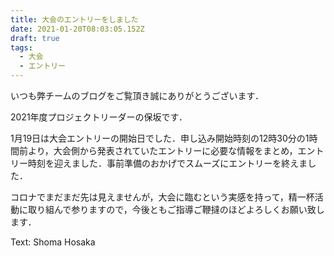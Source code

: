 ```yaml
---
title: 大会のエントリーをしました
date: 2021-01-20T08:03:05.152Z
draft: true
tags:
  - 大会
  - エントリー
---
```

いつも弊チームのブログをご覧頂き誠にありがとうございます．

2021年度プロジェクトリーダーの保坂です．


1月19日は大会エントリーの開始日でした．申し込み開始時刻の12時30分の1時間前より，大会側から発表されていたエントリーに必要な情報をまとめ，エントリー時刻を迎えました．事前準備のおかげでスムーズにエントリーを終えました．

コロナでまだまだ先は見えませんが，大会に臨むという実感を持って，精一杯活動に取り組んで参りますので，今後ともご指導ご鞭撻のほどよろしくお願い致します．

Text: Shoma Hosaka